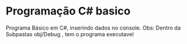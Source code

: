 # Programação C# basico
Programa Básico em C#, inserindo dados no console.  Obs: Dentro da Subpastas obj/Debug , tem o 
programa executavel
